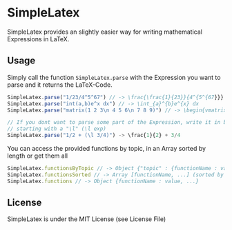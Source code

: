 # SimpleLatex

SimpleLatex provides an slightly easier way for writing mathematical Expressions
in LaTeX.

## Usage

Simply call the function `SimpleLatex.parse` with the Expression you want to parse and
it returns the LaTeX-Code.

```js
SimpleLatex.parse("1/23/4^5^67") // -> \frac{\frac{1}{23}}{4^{5^{67}}}
SimpleLatex.parse("int(a,b)e^x dx") // -> \int_{a}^{b}e^{x} dx
SimpleLatex.parse("matrix(1 2 3\n 4 5 6\n 7 8 9)") // -> \begin{vmatrix}1&2&3\\4&5&6\\7&8&9\end{vmatrix}

// If you dont want to parse some part of the Expression, write it in between Parenthese,
// starting with a "\l" (\l exp)
SimpleLatex.parse("1/2 + (\l 3/4)") -> \frac{1}{2} + 3/4
```

You can access the provided functions by topic, in an Array sorted by length or get them all

```js
SimpleLatex.functionsByTopic // -> Object {"topic" : {functionName : value, ...}, ...}
SimpleLatex.functionsSorted // -> Array [functionName, ...] (sorted by length of functionName, long to short)
SimpleLatex.functions // -> Object {functionName : value, ...}
```

## License

SimpleLatex is under the MIT License (see License File)